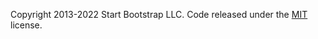 Copyright 2013-2022 Start Bootstrap LLC. Code released under the [MIT](https://github.com/StartBootstrap/startbootstrap-freelancer/blob/master/LICENSE) license.
